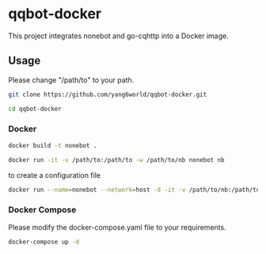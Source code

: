 # qqbot-docker
This project integrates nonebot and go-cqhttp into a Docker image.
## Usage
Please change "/path/to" to your path.
```Bash
git clone https://github.com/yang6world/qqbot-docker.git
```

```Bash
cd qqbot-docker
```


### Docker
```Bash
docker build -t nonebot .
```

```Bash
docker run -it -v /path/to:/path/to -w /path/to/nb nonebot nb
```
to create a configuration file

```Bash
docker run --name=nonebot --network=host -d -it -v /path/to/nb:/path/to/nb -w /path/to/nb nonebot
```
### Docker Compose 
Please modify the docker-compose.yaml file to your requirements.
```Bash
docker-compose up -d
```



